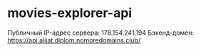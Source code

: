 # movies-explorer-api

Публичный IP-адрес сервера: 178.154.241.194 Бэкенд-домен: https://api.aliiat.diplom.nomoredomains.club/
